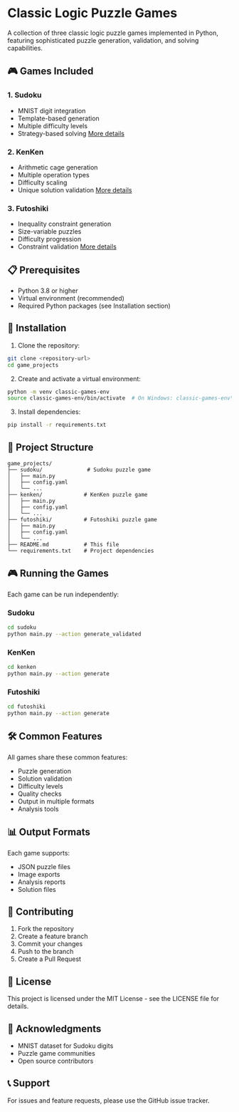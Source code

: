# Classic Logic Puzzle Games

A collection of three classic logic puzzle games implemented in Python, featuring sophisticated puzzle generation, validation, and solving capabilities.

## 🎮 Games Included

### 1. Sudoku
- MNIST digit integration
- Template-based generation
- Multiple difficulty levels
- Strategy-based solving
[More details](sudoku/README.md)

### 2. KenKen
- Arithmetic cage generation
- Multiple operation types
- Difficulty scaling
- Unique solution validation
[More details](kenken/README.md)

### 3. Futoshiki
- Inequality constraint generation
- Size-variable puzzles
- Difficulty progression
- Constraint validation
[More details](futoshiki/README.md)

## 📋 Prerequisites

- Python 3.8 or higher
- Virtual environment (recommended)
- Required Python packages (see Installation section)

## 🚀 Installation

1. Clone the repository:
```bash
git clone <repository-url>
cd game_projects
```

2. Create and activate a virtual environment:
```bash
python -m venv classic-games-env
source classic-games-env/bin/activate  # On Windows: classic-games-env\Scripts\activate
```

3. Install dependencies:
```bash
pip install -r requirements.txt
```

## 🎯 Project Structure

```
game_projects/
├── sudoku/              # Sudoku puzzle game
│   ├── main.py
│   ├── config.yaml
│   └── ...
├── kenken/             # KenKen puzzle game
│   ├── main.py
│   ├── config.yaml
│   └── ...
├── futoshiki/          # Futoshiki puzzle game
│   ├── main.py
│   ├── config.yaml
│   └── ...
├── README.md           # This file
└── requirements.txt    # Project dependencies
```

## 🎮 Running the Games

Each game can be run independently:

### Sudoku
```bash
cd sudoku
python main.py --action generate_validated
```

### KenKen
```bash
cd kenken
python main.py --action generate
```

### Futoshiki
```bash
cd futoshiki
python main.py --action generate
```

## 🛠️ Common Features

All games share these common features:
- Puzzle generation
- Solution validation
- Difficulty levels
- Quality checks
- Output in multiple formats
- Analysis tools

## 📊 Output Formats

Each game supports:
- JSON puzzle files
- Image exports
- Analysis reports
- Solution files

## 🤝 Contributing

1. Fork the repository
2. Create a feature branch
3. Commit your changes
4. Push to the branch
5. Create a Pull Request

## 📝 License

This project is licensed under the MIT License - see the LICENSE file for details.

## 🙏 Acknowledgments

- MNIST dataset for Sudoku digits
- Puzzle game communities
- Open source contributors

## 📞 Support

For issues and feature requests, please use the GitHub issue tracker. 